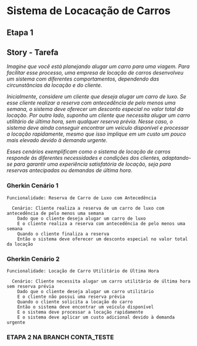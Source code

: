 # Sistema de Locacação de Carros
## Etapa 1
## Story - Tarefa
_Imagine que você está planejando alugar um carro para uma viagem. Para facilitar esse processo, uma empresa de locação de carros desenvolveu um sistema com diferentes comportamentos, dependendo das circunstâncias da locação e do cliente._

_Inicialmente, considere um cliente que deseja alugar um carro de luxo. Se esse cliente realizar a reserva com antecedência de pelo menos uma semana, o sistema deve oferecer um desconto especial no valor total da locação. Por outro lado, suponha um cliente que necessita alugar um carro utilitário de última hora, sem qualquer reserva prévia. Nesse caso, o sistema deve ainda conseguir encontrar um veículo disponível e processar a locação rapidamente, mesmo que isso implique em um custo um pouco mais elevado devido à demanda urgente._

_Esses cenários exemplificam como o sistema de locação de carros responde às diferentes necessidades e condições dos clientes, adaptando-se para garantir uma experiência satisfatória de locação, seja para reservas antecipadas ou demandas de última hora._
### Gherkin Cenário 1
```
Funcionalidade: Reserva de Carro de Luxo com Antecedência

  Cenário: Cliente realiza a reserva de um carro de luxo com antecedência de pelo menos uma semana
    Dado que o cliente deseja alugar um carro de luxo
    E o cliente realiza a reserva com antecedência de pelo menos uma semana
    Quando o cliente finaliza a reserva
    Então o sistema deve oferecer um desconto especial no valor total da locação
```
### Gherkin Cenário 2
```
Funcionalidade: Locação de Carro Utilitário de Última Hora

  Cenário: Cliente necessita alugar um carro utilitário de última hora sem reserva prévia
    Dado que o cliente deseja alugar um carro utilitário
    E o cliente não possui uma reserva prévia
    Quando o cliente solicita a locação do carro
    Então o sistema deve encontrar um veículo disponível
    E o sistema deve processar a locação rapidamente
    E o sistema deve aplicar um custo adicional devido à demanda urgente
```
### ETAPA 2 NA BRANCH CONTA_TESTE
